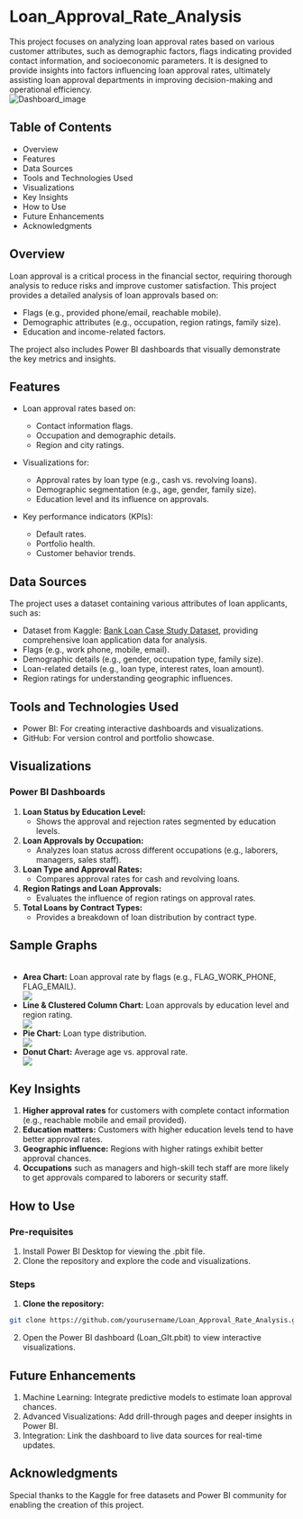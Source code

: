 # Loan_Approval_Rate_Analysis
This project focuses on analyzing loan approval rates based on various customer attributes, such as demographic factors, flags indicating provided contact information, and socioeconomic parameters. It is designed to provide insights into factors influencing loan approval rates, ultimately assisting loan approval departments in improving decision-making and operational efficiency.
</br><img src="https://github.com/user-attachments/assets/ddbe46db-0fda-4935-b642-67cd562634c4" alt="Dashboard_image"></img>
## Table of Contents
<ul>
  <li>Overview</li>
  <li>Features</li>
  <li>Data Sources</li>
  <li>Tools and Technologies Used</li>
  <li>Visualizations</li>
  <li>Key Insights</li>
  <li>How to Use</li>
  <li>Future Enhancements</li>
  <li>Acknowledgments</li>
</ul>

## Overview
Loan approval is a critical process in the financial sector, requiring thorough analysis to reduce risks and improve customer satisfaction. This project provides a detailed analysis of loan approvals based on:
<ul>
  <li>Flags (e.g., provided phone/email, reachable mobile).</li>
  <li>Demographic attributes (e.g., occupation, region ratings, family size).</li>
  <li>Education and income-related factors.</li>
</ul>
The project also includes Power BI dashboards that visually demonstrate the key metrics and insights.

## Features
<ul>
  <li>Loan approval rates based on:</li>
    <ul>
      <li>Contact information flags.</li>
      <li>Occupation and demographic details.</li>
      <li>Region and city ratings.</li>
    </ul>  
</ul>
<ul>
  <li>Visualizations for:</li>
  <ul>
    <li>Approval rates by loan type (e.g., cash vs. revolving loans).</li>
    <li>Demographic segmentation (e.g., age, gender, family size).</li>
    <li>Education level and its influence on approvals.</li>
  </ul>
</ul>
<ul>
  <li>Key performance indicators (KPIs):</li>
  <ul>
    <li>Default rates.</li>
    <li>Portfolio health.</li>
    <li>Customer behavior trends.</li>
  </ul>
</ul>

## Data Sources
The project uses a dataset containing various attributes of loan applicants, such as:
<ul>
  <li>Dataset from Kaggle: <a  href="https://www.kaggle.com/datasets/shreshthvashisht/bank-loan-case-study-dataset?select=previous_application.csv">Bank Loan Case Study Dataset</a>, providing comprehensive loan application data for analysis.</li>
  <li>Flags (e.g., work phone, mobile, email).</li>
  <li>Demographic details (e.g., gender, occupation type, family size).</li>
  <li>Loan-related details (e.g., loan type, interest rates, loan amount).</li>
  <li>Region ratings for understanding geographic influences.</li>
</ul>

## Tools and Technologies Used
<ul>
  <li>Power BI: For creating interactive dashboards and visualizations.</li>
  <li>GitHub: For version control and portfolio showcase.</li>
</ul>

## Visualizations
### Power BI Dashboards
1. **Loan Status by Education Level:**
    <ul><li>Shows the approval and rejection rates segmented by education levels.</li></ul>
2. **Loan Approvals by Occupation:**
    <ul><li>Analyzes loan status across different occupations (e.g., laborers, managers, sales staff).</li></ul>
3. **Loan Type and Approval Rates:**
    <ul><li>Compares approval rates for cash and revolving loans.</li></ul>
4. **Region Ratings and Loan Approvals:**
    <ul><li>Evaluates the influence of region ratings on approval rates.</li></ul>
5. **Total Loans by Contract Types:**
    <ul><li>Provides a breakdown of loan distribution by contract type.</li></ul>
## Sample Graphs
<ul>
 </br><li><strong>Area Chart:</strong> Loan approval rate by flags (e.g., FLAG_WORK_PHONE, FLAG_EMAIL).</li>
   <img src="https://github.com/user-attachments/assets/5a38abb4-e0f1-4e15-8108-41f3b60210c2"></img>
  </br><li><strong>Line & Clustered Column Chart:</strong> Loan approvals by education level and region rating.</li>
   <img src="https://github.com/user-attachments/assets/f587037e-0a82-4a21-98b8-c133da8666fa"></img>
  </br><li><strong>Pie Chart:</strong> Loan type distribution.</li>
  <img src="https://github.com/user-attachments/assets/ef6cb51d-c3f4-4f55-b810-19ab2a1912e9"></img>
  </br><li><strong>Donut Chart:</strong> Average age vs. approval rate.</li>
   <img src="https://github.com/user-attachments/assets/e2e9a6c6-67cb-4347-9479-9abc1f438464"></img>
</ul>
 
 
  
## Key Insights
1. **Higher approval rates** for customers with complete contact information (e.g., reachable mobile and email provided).
2. **Education matters:** Customers with higher education levels tend to have better approval rates.
3. **Geographic influence:** Regions with higher ratings exhibit better approval chances.
4. **Occupations** such as managers and high-skill tech staff are more likely to get approvals compared to laborers or security staff.

## How to Use
### Pre-requisites
1. Install Power BI Desktop for viewing the .pbit file.
2. Clone the repository and explore the code and visualizations.

### Steps
1. **Clone the repository:**
```bash
git clone https://github.com/yourusername/Loan_Approval_Rate_Analysis.git
```
2. Open the Power BI dashboard (Loan_GIt.pbit) to view interactive visualizations.

## Future Enhancements
1. Machine Learning: Integrate predictive models to estimate loan approval chances.
2. Advanced Visualizations: Add drill-through pages and deeper insights in Power BI.
3. Integration: Link the dashboard to live data sources for real-time updates.
## Acknowledgments
Special thanks to the Kaggle for free datasets and Power BI community for enabling the creation of this project.





